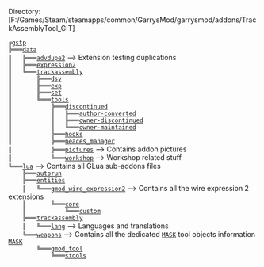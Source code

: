 ﻿Directory: [F:/Games/Steam/steamapps/common/GarrysMod/garrysmod/addons/TrackAssemblyTool_GIT]

`╔`[`gstp`][ref-1-gstp]  
`╠═══`[`data`][ref-2-data]  
`║   ╠═══`[`advdupe2`][ref-3-advdupe2] --> Extension testing duplications  
`║   ╠═══`[`expression2`][ref-4-expression2]  
`║   ╚═══`[`trackassembly`][ref-5-trackassembly]  
`║       ╠═══`[`dsv`][ref-6-dsv]  
`║       ╠═══`[`exp`][ref-7-exp]  
`║       ╠═══`[`set`][ref-8-set]  
`║       ╚═══`[`tools`][ref-9-tools]  
`║           ╠═══`[`discontinued`][ref-10-discontinued]  
`║           ║   ╠═══`[`author-converted`][ref-11-author%2Dconverted]  
`║           ║   ╠═══`[`owner-discontinued`][ref-12-owner%2Ddiscontinued]  
`║           ║   ╚═══`[`owner-maintained`][ref-13-owner%2Dmaintained]  
`║           ╠═══`[`hooks`][ref-14-hooks]  
`║           ╠═══`[`peaces_manager`][ref-15-peaces%5Fmanager]  
`║           ╠═══`[`pictures`][ref-16-pictures] --> Contains addon pictures  
`║           ╚═══`[`workshop`][ref-17-workshop] --> Workshop related stuff  
`╚═══`[`lua`][ref-18-lua] --> Contains all GLua sub-addons files  
`    ╠═══`[`autorun`][ref-19-autorun]  
`    ╠═══`[`entities`][ref-20-entities]  
`    ║   ╚═══`[`gmod_wire_expression2`][ref-21-gmod%5Fwire%5Fexpression2] --> Contains all the wire expression 2 extensions  
`    ║       ╚═══`[`core`][ref-22-core]  
`    ║           ╚═══`[`custom`][ref-23-custom]  
`    ╠═══`[`trackassembly`][ref-24-trackassembly]  
`    ║   ╚═══`[`lang`][ref-25-lang] --> Languages and translations  
`    ╚═══`[`weapons`][ref-27-weapons] --> Contains all the dedicated [`MASK`][ref-26-MASK] tool objects information [`MASK`][ref-26-MASK]  
`        ╚═══`[`gmod_tool`][ref-28-gmod%5Ftool]  
`            ╚═══`[`stools`][ref-29-stools]  

[ref-1-gstp]: https://github.com/mbqwertyaaa/gstp
[ref-2-data]: https://github.com/mbqwertyaaa/gstp/blob/master/data
[ref-3-advdupe2]: https://github.com/mbqwertyaaa/gstp/blob/master/data/advdupe2
[ref-4-expression2]: https://github.com/mbqwertyaaa/gstp/blob/master/data/expression2
[ref-5-trackassembly]: https://github.com/mbqwertyaaa/gstp/blob/master/data/trackassembly
[ref-6-dsv]: https://github.com/mbqwertyaaa/gstp/blob/master/data/trackassembly/dsv
[ref-7-exp]: https://github.com/mbqwertyaaa/gstp/blob/master/data/trackassembly/exp
[ref-8-set]: https://github.com/mbqwertyaaa/gstp/blob/master/data/trackassembly/set
[ref-9-tools]: https://github.com/mbqwertyaaa/gstp/blob/master/data/trackassembly/tools
[ref-10-discontinued]: https://github.com/mbqwertyaaa/gstp/blob/master/data/trackassembly/tools/discontinued
[ref-11-author%2Dconverted]: https://github.com/mbqwertyaaa/gstp/blob/master/data/trackassembly/tools/discontinued/author%2Dconverted
[ref-12-owner%2Ddiscontinued]: https://github.com/mbqwertyaaa/gstp/blob/master/data/trackassembly/tools/discontinued/owner%2Ddiscontinued
[ref-13-owner%2Dmaintained]: https://github.com/mbqwertyaaa/gstp/blob/master/data/trackassembly/tools/discontinued/owner%2Dmaintained
[ref-14-hooks]: https://github.com/mbqwertyaaa/gstp/blob/master/data/trackassembly/tools/hooks
[ref-15-peaces%5Fmanager]: https://github.com/mbqwertyaaa/gstp/blob/master/data/trackassembly/tools/peaces%5Fmanager
[ref-16-pictures]: https://github.com/mbqwertyaaa/gstp/blob/master/data/trackassembly/tools/pictures
[ref-17-workshop]: https://github.com/mbqwertyaaa/gstp/blob/master/data/trackassembly/tools/workshop
[ref-18-lua]: https://github.com/mbqwertyaaa/gstp/blob/master/lua
[ref-19-autorun]: https://github.com/mbqwertyaaa/gstp/blob/master/lua/autorun
[ref-20-entities]: https://github.com/mbqwertyaaa/gstp/blob/master/lua/entities
[ref-21-gmod%5Fwire%5Fexpression2]: https://github.com/mbqwertyaaa/gstp/blob/master/lua/entities/gmod%5Fwire%5Fexpression2
[ref-22-core]: https://github.com/mbqwertyaaa/gstp/blob/master/lua/entities/gmod%5Fwire%5Fexpression2/core
[ref-23-custom]: https://github.com/mbqwertyaaa/gstp/blob/master/lua/entities/gmod%5Fwire%5Fexpression2/core/custom
[ref-24-trackassembly]: https://github.com/mbqwertyaaa/gstp/blob/master/lua/trackassembly
[ref-25-lang]: https://github.com/mbqwertyaaa/gstp/blob/master/lua/trackassembly/lang
[ref-26-MASK]: https://wiki.garrysmod.com/page/Enums/MASK
[ref-27-weapons]: https://github.com/mbqwertyaaa/gstp/blob/master/lua/weapons
[ref-28-gmod%5Ftool]: https://github.com/mbqwertyaaa/gstp/blob/master/lua/weapons/gmod%5Ftool
[ref-29-stools]: https://github.com/mbqwertyaaa/gstp/blob/master/lua/weapons/gmod%5Ftool/stools
